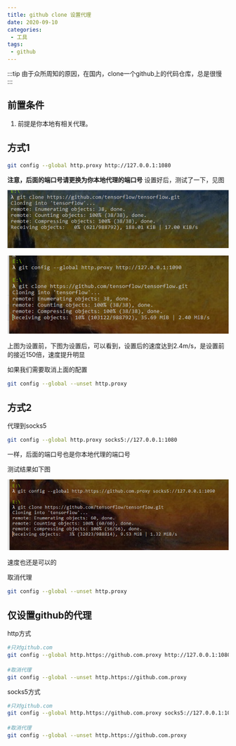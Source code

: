 ```yaml
---
title: github clone 设置代理
date: 2020-09-10
categories:
 - 工具
tags:
 - github
---
```


:::tip
由于众所周知的原因，在国内，clone一个github上的代码仓库，总是很慢
:::

<!-- more -->

## 前置条件
1. 前提是你本地有相关代理。


## 方式1
```bash
git config --global http.proxy http://127.0.0.1:1080
```
**注意，后面的端口号请更换为你本地代理的端口号**
设置好后，测试了一下，见图

![设置前](./img/proxy0.png)

![设置后](./img/proxy1.png)

上图为设置前，下图为设置后，可以看到，设置后的速度达到2.4m/s，是设置前的接近150倍，速度提升明显

如果我们需要取消上面的配置
```bash
git config --global --unset http.proxy
```

## 方式2
代理到socks5
```bash
git config --global http.proxy socks5://127.0.0.1:1080
```
一样，后面的端口号也是你本地代理的端口号

测试结果如下图

![设置后](./img/proxy2.png)

速度也还是可以的

取消代理

```bash
git config --global --unset http.proxy
```

## 仅设置github的代理
http方式
```bash
#只对github.com
git config --global http.https://github.com.proxy http://127.0.0.1:1080

#取消代理
git config --global --unset http.https://github.com.proxy
```

socks5方式

```bash
#只对github.com
git config --global http.https://github.com.proxy socks5://127.0.0.1:1080

#取消代理
git config --global --unset http.https://github.com.proxy
```

